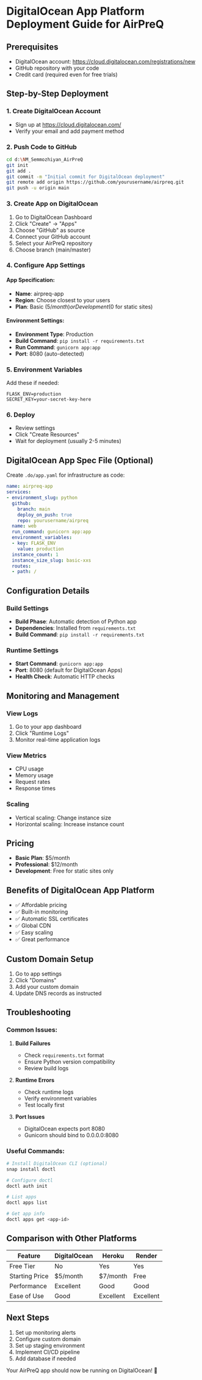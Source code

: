 # DigitalOcean App Platform Deployment Guide for AirPreQ

## Prerequisites
- DigitalOcean account: https://cloud.digitalocean.com/registrations/new
- GitHub repository with your code
- Credit card (required even for free trials)

## Step-by-Step Deployment

### 1. Create DigitalOcean Account
- Sign up at https://cloud.digitalocean.com/
- Verify your email and add payment method

### 2. Push Code to GitHub
```bash
cd d:\NM_Semmozhiyan_AirPreQ
git init
git add .
git commit -m "Initial commit for DigitalOcean deployment"
git remote add origin https://github.com/yourusername/airpreq.git
git push -u origin main
```

### 3. Create App on DigitalOcean

1. Go to DigitalOcean Dashboard
2. Click "Create" → "Apps"
3. Choose "GitHub" as source
4. Connect your GitHub account
5. Select your AirPreQ repository
6. Choose branch (main/master)

### 4. Configure App Settings

#### App Specification:
- **Name**: airpreq-app
- **Region**: Choose closest to your users
- **Plan**: Basic ($5/month) or Development ($0 for static sites)

#### Environment Settings:
- **Environment Type**: Production
- **Build Command**: `pip install -r requirements.txt`
- **Run Command**: `gunicorn app:app`
- **Port**: 8080 (auto-detected)

### 5. Environment Variables
Add these if needed:
```
FLASK_ENV=production
SECRET_KEY=your-secret-key-here
```

### 6. Deploy
- Review settings
- Click "Create Resources"
- Wait for deployment (usually 2-5 minutes)

## DigitalOcean App Spec File (Optional)

Create `.do/app.yaml` for infrastructure as code:

```yaml
name: airpreq-app
services:
- environment_slug: python
  github:
    branch: main
    deploy_on_push: true
    repo: yourusername/airpreq
  name: web
  run_command: gunicorn app:app
  environment_variables:
  - key: FLASK_ENV
    value: production
  instance_count: 1
  instance_size_slug: basic-xxs
  routes:
  - path: /
```

## Configuration Details

### Build Settings
- **Build Phase**: Automatic detection of Python app
- **Dependencies**: Installed from `requirements.txt`
- **Build Command**: `pip install -r requirements.txt`

### Runtime Settings
- **Start Command**: `gunicorn app:app`
- **Port**: 8080 (default for DigitalOcean Apps)
- **Health Check**: Automatic HTTP checks

## Monitoring and Management

### View Logs
1. Go to your app dashboard
2. Click "Runtime Logs"
3. Monitor real-time application logs

### View Metrics
- CPU usage
- Memory usage
- Request rates
- Response times

### Scaling
- Vertical scaling: Change instance size
- Horizontal scaling: Increase instance count

## Pricing
- **Basic Plan**: $5/month
- **Professional**: $12/month
- **Development**: Free for static sites only

## Benefits of DigitalOcean App Platform
- ✅ Affordable pricing
- ✅ Built-in monitoring
- ✅ Automatic SSL certificates
- ✅ Global CDN
- ✅ Easy scaling
- ✅ Great performance

## Custom Domain Setup
1. Go to app settings
2. Click "Domains"
3. Add your custom domain
4. Update DNS records as instructed

## Troubleshooting

### Common Issues:

1. **Build Failures**
   - Check `requirements.txt` format
   - Ensure Python version compatibility
   - Review build logs

2. **Runtime Errors**
   - Check runtime logs
   - Verify environment variables
   - Test locally first

3. **Port Issues**
   - DigitalOcean expects port 8080
   - Gunicorn should bind to 0.0.0.0:8080

### Useful Commands:
```bash
# Install DigitalOcean CLI (optional)
snap install doctl

# Configure doctl
doctl auth init

# List apps
doctl apps list

# Get app info
doctl apps get <app-id>
```

## Comparison with Other Platforms

| Feature | DigitalOcean | Heroku | Render |
|---------|--------------|--------|--------|
| Free Tier | No | Yes | Yes |
| Starting Price | $5/month | $7/month | Free |
| Performance | Excellent | Good | Good |
| Ease of Use | Good | Excellent | Excellent |

## Next Steps
1. Set up monitoring alerts
2. Configure custom domain
3. Set up staging environment
4. Implement CI/CD pipeline
5. Add database if needed

Your AirPreQ app should now be running on DigitalOcean! 🚀

